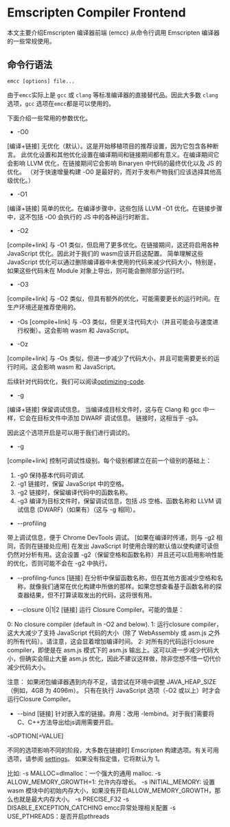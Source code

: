 # Emscripten Compiler Frontend

本文主要介绍Emscripten 编译器前端 (emcc) 从命令行调用 Emscripten 编译器的一些常规使用。

## 命令行语法

```shell
emcc [options] file...
```

由于`emcc`实际上是 `gcc` 或 `clang` 等标准编译器的直接替代品。因此大多数 `clang` 选项，`gcc` 选项在`emcc`都是可以使用的。

下面介绍一些常用的参数优化。

- -O0

[编译+链接] 无优化（默认）。这是开始移植项目的推荐设置，因为它包含各种断言。 此优化设置和其他优化设置在编译期间和链接期间都有意义。在编译期间它会影响 LLVM 优化，在链接期间它会影响 Binaryen 中代码的最终优化以及 JS 的优化。 （对于快速增量构建 -O0 是最好的，而对于发布产物我们应该选择其他高级优化。）


- -O1

[编译+链接] 简单的优化。在编译步骤中，这些包括 LLVM -O1 优化。在链接步骤中，这不包括 -O0 会执行的 JS 中的各种运行时断言。

- -O2

[compile+link] 与 -O1 类似，但启用了更多优化。在链接期间，这还将启用各种 JavaScript 优化。因此对于我们的 wasm应该开启这配置。
简单理解这些 JavaScript 优化可以通过删除编译器中未使用的代码来减少代码大小，特别是，如果这些代码未在 Module 对象上导出，则可能会删除部分运行时。


- -O3

[compile+link] 与 -O2 类似，但具有额外的优化，可能需要更长的运行时间。在生产环境还是推荐使用的。


- -Os
[compile+link] 与 -O3 类似，但更关注代码大小（并且可能会与速度进行权衡）。这会影响 wasm 和 JavaScript。


- -Oz

[compile+link] 与 -Os 类似，但进一步减少了代码大小，并且可能需要更长的运行时间。这会影响 wasm 和 JavaScript。

后续针对代码优化，我们可以阅读[optimizing-code](https://emscripten.org/docs/optimizing/Optimizing-Code.html#optimizing-code).


- -g

[编译+链接] 保留调试信息。 当编译成目标文件时，这与在 Clang 和 gcc 中一样，它会在目标文件中添加 DWARF 调试信息。 链接时，这相当于 -g3。

因此这个选项开启是可以用于我们进行调试的。

- -g<level>
  
[compile+link] 控制可调试性级别。每个级别都建立在前一个级别的基础上：

1. -g0 保持基本代码可调试.
2. -g1 链接时，保留 JavaScript 中的空格。
3. -g2 链接时，保留编译代码中的函数名称。
4. -g3 编译为目标文件时，保留调试信息，包括 JS 空格、函数名称和 LLVM 调试信息 (DWARF)（如果有）（这与 -g 相同）。

  
- --profiling
  
带上调试信息，便于 Chrome DevTools 调试。
[如果在编译时传递，则与 -g2 相同，否则在链接处应用] 在发出 JavaScript 时使用合理的默认值以使构建可读但仍然对分析有用。这会设置 -g2（保留空格和函数名称）并且还可以启用影响性能的优化，否则可能不会在 -g2 中执行。
  
- --profiling-funcs
[链接] 在分析中保留函数名称，但在其他方面减少空格和名称，就像我们通常在优化构建中所做的那样。如果您想查看基于函数名称的探查器结果，但不打算读取发出的代码，这将很有用。
  
- --closure 0|1|2
[链接] 运行 Closure Compiler。可能的值是：
  
0: No closure compiler (default in -O2 and below).
1: 运行closure compiler，这大大减少了支持 JavaScript 代码的大小（除了 WebAssembly 或 asm.js 之外的所有代码）。请注意，这会显着增加编译时间。
2: 对所有的代码运行closure compiler，即使是在 asm.js 模式下的 asm.js 输出上。这可以进一步减少代码大小，但确实会阻止大量 asm.js 优化，因此不建议这样做，除非您想不惜一切代价减少代码大小。  
  
注意：
如果闭包编译器遇到内存不足，请尝试在环境中调整 JAVA_HEAP_SIZE（例如，4GB 为 4096m）。
只有在执行 JavaScript 选项（-O2 或以上）时才会运行Closure Compiler。
  

- --bind
[链接] 针对嵌入库的链接。弃用：改用 -lembind。对于我们需要将C、C++方法导出给js调用需要开启。

  
-sOPTION[=VALUE]
  
不同的选项影响不同的阶段，大多数在链接时] Emscripten 构建选项。有关可用选项，请参阅 [settings](https://github.com/emscripten-core/emscripten/blob/main/src/settings.js)。
如果没有指定值，它将默认为 1。

比如:
-s MALLOC=dlmalloc：一个强大的通用 malloc.
-s ALLOW_MEMORY_GROWTH=1: 允许内存增长。
-s INITIAL_MEMORY: 设置 wasm 模块中的初始内存大小，如果没有开启ALLOW_MEMORY_GROWTH，那么也就是最大内存大小。
-s PRECISE_F32
-s DISABLE_EXCEPTION_CATCHING emcc异常处理相关配置
-s USE_PTHREADS：是否开启pthreads
  
  
 


  





